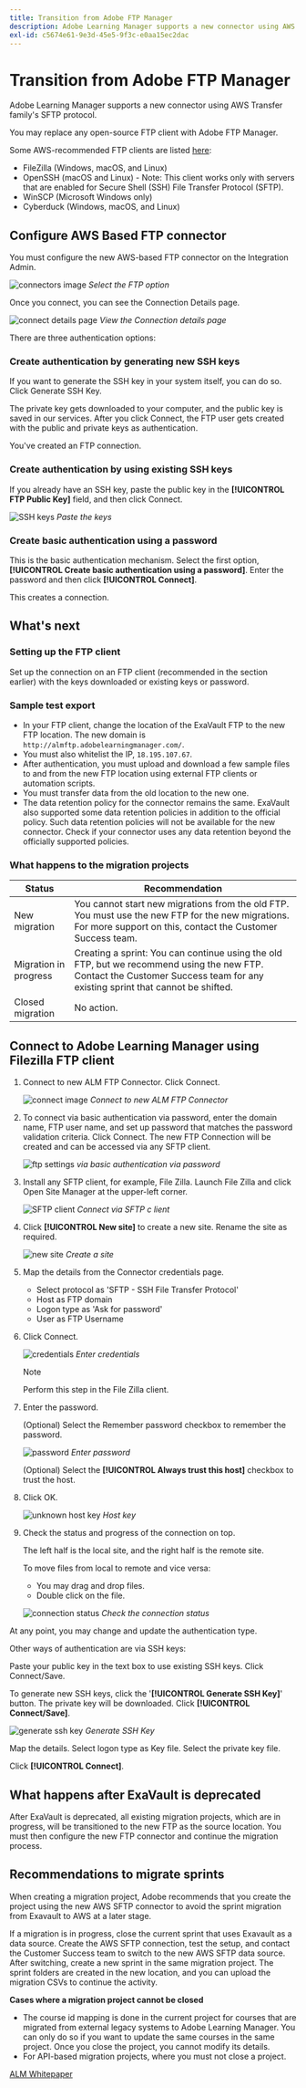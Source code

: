 ```yaml
---
title: Transition from Adobe FTP Manager
description: Adobe Learning Manager supports a new connector using AWS Transfer family's SFTP protocol. You may replace any open-source FTP client with Adobe FTP Manager.
exl-id: c5674e61-9e3d-45e5-9f3c-e0aa15ec2dac
---
```

# Transition from Adobe FTP Manager

Adobe Learning Manager supports a new connector using AWS Transfer family's SFTP protocol.

You may replace any open-source FTP client with Adobe FTP Manager.

Some AWS-recommended FTP clients are listed [here](https://docs.aws.amazon.com/transfer/latest/userguide/transfer-file.html):

* FileZilla (Windows, macOS, and Linux)
* OpenSSH (macOS and Linux) - Note: This client works only with servers that are enabled for Secure Shell (SSH) File Transfer Protocol (SFTP).
* WinSCP (Microsoft Windows only)
* Cyberduck (Windows, macOS, and Linux)

## Configure AWS Based FTP connector

You must configure the new AWS-based FTP connector on the Integration Admin.

![connectors image](assets/alm-ftp.png)
*Select the FTP option*

Once you connect, you can see the Connection Details page.

![connect details page](assets/connection-name.png)
*View the Connection details page*

There are three authentication options: 

### Create authentication by generating new SSH keys

If you want to generate the SSH key in your system itself, you can do so. Click Generate SSH Key.

The private key gets downloaded to your computer, and the public key is saved in our services. After you click Connect, the FTP user gets created with the public and private keys as authentication.

You've created an FTP connection.

### Create authentication by using existing SSH keys

If you already have an SSH key, paste the public key in the **[!UICONTROL FTP Public Key]** field, and then click Connect. 

![SSH keys](assets/ssh-keys.png)
*Paste the keys*

### Create basic authentication using a password

This is the basic authentication mechanism. Select the first option, **[!UICONTROL Create basic authentication using a password]**. Enter the password and then click **[!UICONTROL Connect]**.

This creates a connection.

## What's next

### Setting up the FTP client

Set up the connection on an FTP client (recommended in the section earlier) with the keys downloaded or existing keys or password.

### Sample test export

* In your FTP client, change the location of the ExaVault FTP to the new FTP location. The new domain is `http://almftp.adobelearningmanager.com/`.
* You must also whitelist the IP, `18.195.107.67`.
* After authentication, you must upload and download a few sample files to and from the new FTP location using external FTP clients or automation scripts.
* You must transfer data from the old location to the new one.
* The data retention policy for the connector remains the same. ExaVault also supported some data retention policies in addition to the official policy. Such data retention policies will not be available for the new connector. Check if your connector uses any data retention beyond the officially supported policies.

### What happens to the migration projects

| Status | Recommendation |
|---|---|
| New migration | You cannot start new migrations from the old FTP. You must use the new FTP for the new migrations. For more support on this, contact the Customer Success team. |
| Migration in progress | Creating a sprint: You can continue using the old FTP, but we recommend using the new FTP. Contact the Customer Success team for any existing sprint that cannot be shifted. |
| Closed migration | No action. | 

## Connect to Adobe Learning Manager using Filezilla FTP client

1. Connect to new ALM FTP Connector. Click Connect.

   ![connect image](assets/connect-client.png)
   *Connect to new ALM FTP Connector*

1. To connect via basic authentication via password, enter the domain name, FTP user name, and set up password that matches the password validation criteria. Click Connect. The new FTP Connection will be created and can be accessed via any SFTP client.

   ![ftp settings](assets/connect-settings.png)
   *via basic authentication via password*

1. Install any SFTP client, for example, File Zilla. Launch File Zilla and click Open Site Manager at the upper-left corner.

   ![SFTP client](assets/sftp-client-install.png)
   *Connect via SFTP c lient*

1. Click **[!UICONTROL New site]** to create a new site. Rename the site as required.

   ![new site](assets/new-site.png)
   *Create a site*

1. Map the details from the Connector credentials page.

   * Select protocol as 'SFTP - SSH File Transfer Protocol'
   * Host as FTP domain
   * Logon type as 'Ask for password'
   * User as FTP Username

1. Click Connect.

   ![credentials](assets/connector-credentials.png)
   *Enter credentials*

   >[!NOTE]
   >
   >Perform this step in the File Zilla client.

1. Enter the password.

   (Optional) Select the Remember password checkbox to remember the password.

   ![password](assets/password.png)
   *Enter password*

   (Optional) Select the **[!UICONTROL Always trust this host]** checkbox to trust the host.

1. Click OK.

   ![unknown host key](assets/unknown-host-key.png)
   *Host key*

1. Check the status and progress of the connection on top.

   The left half is the local site, and the right half is the remote site.

   To move files from local to remote and vice versa:

   * You may drag and drop files.
   * Double click on the file.

   ![connection status](assets/connection-status-progress.png)
   *Check the connection status*

At any point, you may change and update the authentication type.

Other ways of authentication are via SSH keys:

Paste your public key in the text box to use existing SSH keys. Click Connect/Save.

To generate new SSH keys, click the '**[!UICONTROL Generate SSH Key]**' button. The private key will be downloaded. Click **[!UICONTROL Connect/Save]**.

![generate ssh key](assets/ssh-key.png)
*Generate SSH Key*

Map the details. Select logon type as Key file. Select the private key file.

Click **[!UICONTROL Connect]**.

## What happens after ExaVault is deprecated

After ExaVault is deprecated, all existing migration projects, which are in progress, will be transitioned to the new FTP as the source location. You must then configure the new FTP connector and continue the migration process.

## Recommendations to migrate sprints

When creating a migration project, Adobe recommends that you create the project using the new AWS SFTP connector to avoid the sprint migration from Exavault to AWS at a later stage.

If a migration is in progress, close the current sprint that uses Exavault as a data source. Create the AWS SFTP connection, test the setup, and contact the Customer Success team to switch to the new AWS SFTP data source. After switching, create a new sprint in the same migration project. The sprint folders are created in the new location, and you can upload the migration CSVs to continue the activity. 

**Cases where a migration project cannot be closed**

* The course id mapping is done in the current project for courses that are migrated from external legacy systems to Adobe Learning Manager. You can only do so if you want to update the same courses in the same project. Once you close the project, you cannot modify its details.
* For API-based migration projects, where you must not close a project.

[ALM Whitepaper](assets/alm-security-whitepaper.pdf)
